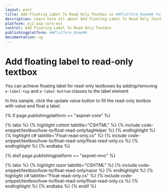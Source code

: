 ```yaml
---
layout: post
title: Add Floating Label To Read Only Textbox in ##Platform_Name## Textbox Component
description: Learn here all about Add Floating Label To Read Only Textbox in Syncfusion ##Platform_Name## Textbox component and more.
platform: ej2-asp-core-mvc
control: Add Floating Label To Read Only Textbox
publishingplatform: ##Platform_Name##
documentation: ug
---
```



# Add floating label to read-only textbox

You can achieve floating label for read-only textboxes by adding/removing `e-label-top` and `e-label-bottom` classes to the label element

In this sample, click the update value button to fill the read-only textbox with value and float a label.

{% if page.publishingplatform == "aspnet-core" %}

{% tabs %}
{% highlight cshtml tabtitle="CSHTML" %}
{% include code-snippet/textbox/how-to/float-read-only/tagHelper %}
{% endhighlight %}
{% highlight c# tabtitle="Float-read-only.cs" %}
{% include code-snippet/textbox/how-to/float-read-only/float-read-only.cs %}
{% endhighlight %}
{% endtabs %}

{% elsif page.publishingplatform == "aspnet-mvc" %}

{% tabs %}
{% highlight razor tabtitle="CSHTML" %}
{% include code-snippet/textbox/how-to/float-read-only/razor %}
{% endhighlight %}
{% highlight c# tabtitle="Float-read-only.cs" %}
{% include code-snippet/textbox/how-to/float-read-only/float-read-only.cs %}
{% endhighlight %}
{% endtabs %}
{% endif %}

